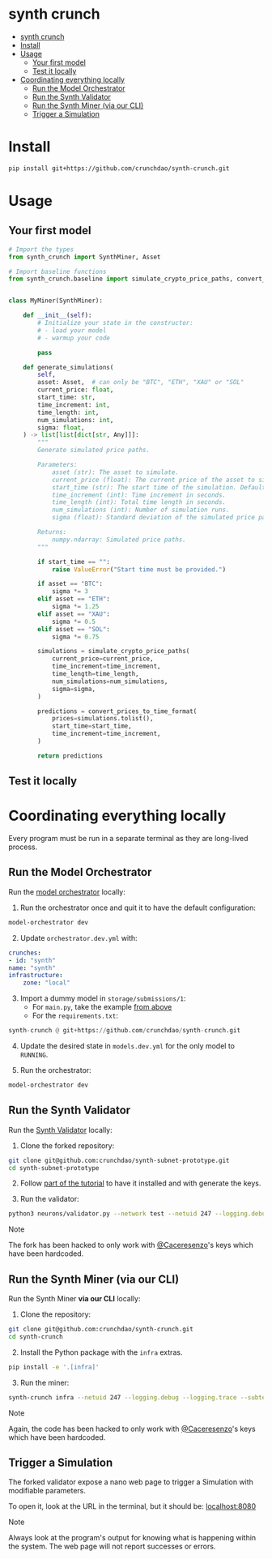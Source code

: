 # synth crunch

- [synth crunch](#synth-crunch)
- [Install](#install)
- [Usage](#usage)
  - [Your first model](#your-first-model)
  - [Test it locally](#test-it-locally)
- [Coordinating everything locally](#coordinating-everything-locally)
  - [Run the Model Orchestrator](#run-the-model-orchestrator)
  - [Run the Synth Validator](#run-the-synth-validator)
  - [Run the Synth Miner (via our CLI)](#run-the-synth-miner-via-our-cli)
  - [Trigger a Simulation](#trigger-a-simulation)

# Install

<!-- TODO Publish on PyPI and update the command -->

```bash
pip install git+https://github.com/crunchdao/synth-crunch.git
```

# Usage

## Your first model

```python
# Import the types
from synth_crunch import SynthMiner, Asset

# Import baseline functions
from synth_crunch.baseline import simulate_crypto_price_paths, convert_prices_to_time_format


class MyMiner(SynthMiner):

    def __init__(self):
        # Initialize your state in the constructor:
        # - load your model
        # - warmup your code

        pass

    def generate_simulations(
        self,
        asset: Asset,  # can only be "BTC", "ETH", "XAU" or "SOL"
        current_price: float,
        start_time: str,
        time_increment: int,
        time_length: int,
        num_simulations: int,
        sigma: float,
    ) -> list[list[dict[str, Any]]]:
        """
        Generate simulated price paths.

        Parameters:
            asset (str): The asset to simulate.
            current_price (float): The current price of the asset to simulate.
            start_time (str): The start time of the simulation. Defaults to current time.
            time_increment (int): Time increment in seconds.
            time_length (int): Total time length in seconds.
            num_simulations (int): Number of simulation runs.
            sigma (float): Standard deviation of the simulated price path.

        Returns:
            numpy.ndarray: Simulated price paths.
        """

        if start_time == "":
            raise ValueError("Start time must be provided.")

        if asset == "BTC":
            sigma *= 3
        elif asset == "ETH":
            sigma *= 1.25
        elif asset == "XAU":
            sigma *= 0.5
        elif asset == "SOL":
            sigma *= 0.75

        simulations = simulate_crypto_price_paths(
            current_price=current_price,
            time_increment=time_increment,
            time_length=time_length,
            num_simulations=num_simulations,
            sigma=sigma,
        )

        predictions = convert_prices_to_time_format(
            prices=simulations.tolist(),
            start_time=start_time,
            time_increment=time_increment,
        )

        return predictions
```

## Test it locally

<!-- TODO How should we do local testing? -->
<!--
    Via an inline tool?
    Via a cli (difficult if in notebook)?
    With with data, history from Pyth?
    Also use history to score it locally?
-->

# Coordinating everything locally

Every program must be run in a separate terminal as they are long-lived process.

## Run the Model Orchestrator

Run the [model orchestrator](https://github.com/crunchdao/model-orchestrator/) locally:

1. Run the orchestrator once and quit it to have the default configuration:

```bash
model-orchestrator dev
```

2. Update `orchestrator.dev.yml` with:

```yaml
crunches:
- id: "synth"
name: "synth"
infrastructure:
    zone: "local"
```

3. Import a dummy model in `storage/submissions/1`:
   - For `main.py`, take the example [from above](#your-first-model)
   - For the `requirements.txt`:

<!-- TODO Replace with correct name when package is available on PyPI -->
```python
synth-crunch @ git+https://github.com/crunchdao/synth-crunch.git
```

4. Update the desired state in `models.dev.yml` for the only model to `RUNNING`.

5. Run the orchestrator:

```bash
model-orchestrator dev
```

## Run the Synth Validator

Run the [Synth Validator](https://github.com/crunchdao/synth-subnet-prototype/) locally:

1. Clone the forked repository:

```bash
git clone git@github.com:crunchdao/synth-subnet-prototype.git
cd synth-subnet-prototype
```

2. Follow [part of the tutorial](https://github.com/crunchdao/synth-subnet-prototype/blob/main/docs/miner_tutorial.md) to have it installed and with generate the keys.

3. Run the validator:

```bash
python3 neurons/validator.py --network test --netuid 247 --logging.debug --logging.trace --subtensor.network test --wallet.name validator --wallet.hotkey default --neuron.axon_off true --ewma.half_life_days 5 --ewma.cutoff_days 10 --softmax.beta -0.1
```

> [!NOTE]
> The fork has been hacked to only work with [@Caceresenzo](https://github.com/Caceresenzo)'s keys which have been hardcoded.

## Run the Synth Miner (via our CLI)

Run the Synth Miner **via our CLI** locally:

1. Clone the repository:

<!-- TODO Publish on PyPI and remove the command? -->
```bash
git clone git@github.com:crunchdao/synth-crunch.git
cd synth-crunch
```

2. Install the Python package with the `infra` extras.

<!-- TODO Publish on PyPI and update the command -->
```bash
pip install -e '.[infra]'
```

3. Run the miner:

```bash
synth-crunch infra --netuid 247 --logging.debug --logging.trace --subtensor.network test --wallet.name miner --wallet.hotkey default --axon.port 8091 --blacklist.validator_min_stake 1
```

> [!NOTE]
> Again, the code has been hacked to only work with [@Caceresenzo](https://github.com/Caceresenzo)'s keys which have been hardcoded.

## Trigger a Simulation

The forked validator expose a nano web page to trigger a Simulation with modifiable parameters.

To open it, look at the URL in the terminal, but it should be: [localhost:8080](http://localhost:8080/)

> [!NOTE]
> Always look at the program's output for knowing what is happening within the system.
> The web page will not report successes or errors.
